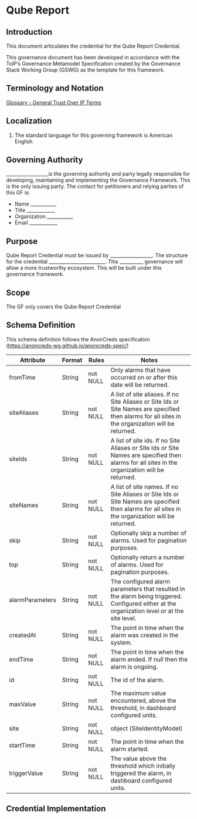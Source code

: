 # Qube Report

## Introduction
This document articulates the credential for the Qube Report Credential. 



This governance document has been developed in accordance with the ToIP’s Governance Metamodel Specification created by the Governance Stack Working Group (GSWG) as the template for this framework.

## Terminology and Notation

[Glossary - General Trust Over IP Terms](https://trustoverip.github.io/toip/glossary)

## Localization

1.	The standard language for this governing framework is American English.
 
## Governing Authority

__________________is the governing authority and party legally responsible for developing, maintaining and implementing the Governance Framework. This is the only issuing party. 
The contact for petitioners and relying parties of this GF is:
* 	Name ___________
* 	Title ____________
* 	Organization ___________
* 	Email ____________

## Purpose

Qube Report Credential must be issued by __________________. The structure for the credential ________________________. This __________ governance will allow a more trustworthy ecosystem. This will be built under this governance framework.   

## Scope

The GF only covers the Qube Report Credential

## Schema Definition

This schema definition follows the AnonCreds specification (https://anoncreds-wg.github.io/anoncreds-spec/)

Attribute | Format | Rules | Notes	
--- | --- | --- | --- |
fromTime | String  | not NULL | Only alarms that have occurred on or after this date will be returned.
siteAliases | String | not NULL | A list of site aliases. If no Site Aliases or Site Ids or Site Names are specified then alarms for all sites in the organization will be returned.
siteIds | String | not NULL | A list of site ids. If no Site Aliases or Site Ids or Site Names are specified then alarms for all sites in the organization will be returned.
siteNames | String | not NULL | A list of site names. If no Site Aliases or Site Ids or Site Names are specified then alarms for all sites in the organization will be returned.
skip | String | not NULL | Optionally skip a number of alarms. Used for pagination purposes.
top | String | not NULL | Optionally return a number of alarms. Used for pagination purposes.
alarmParameters | String | not NULL | The configured alarm parameters that resulted in the alarm being triggered. Configured either at the organization level or at the site level.
createdAt | String | not NULL | The point in time when the alarm was created in the system.
endTime | String | not NULL | The point in time when the alarm ended. If null then the alarm is ongoing.
id | String | not NULL | The id of the alarm.
maxValue | String | not NULL | The maximum value encountered, above the threshold, in dashboard configured units.
site | String | not NULL | 	object (SiteIdentityModel)
startTime | String | not NULL | The point in time when the alarm started.
triggerValue | String | not NULL | The value above the threshold which initially triggered the alarm, in dashboard configured units.



## Credential Implementation



